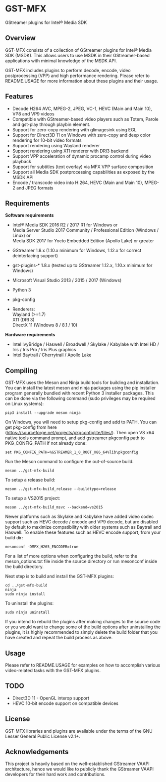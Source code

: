 GST-MFX
==============
GStreamer plugins for Intel&reg; Media SDK


Overview
--------
GST-MFX consists of a collection of GStreamer plugins for Intel&reg; Media SDK (MSDK).
This allows users to use MSDK in their GStreamer-based applications with minimal knowledge of 
the MSDK API.

GST-MFX includes plugins to perform decode, encode, video postprocessing (VPP)
and high performance rendering. Please refer to README.USAGE for more information about these
plugins and their usage.


Features
--------
 - Decode H264 AVC, MPEG-2, JPEG, VC-1, HEVC (Main and Main 10), VP8 and VP9 videos
 - Compatible with GStreamer-based video players such as Totem, Parole and gst-play
   through playbin element.
 - Support for zero-copy rendering with glimagesink using EGL
 - Support for Direct3D 11 on Windows with zero-copy and deep color rendering for 10-bit video formats
 - Support rendering using Wayland renderer
 - Support rendering using X11 renderer with DRI3 backend
 - Support VPP acceleration of dynamic procamp control during video playback
 - Support for subtitles (text overlay) via MFX VPP surface composition
 - Support all Media SDK postprocessing capabilities as exposed by the MSDK API
 - Encode / transcode video into H.264, HEVC (Main and Main 10), MPEG-2 and JPEG formats


Requirements
------------

**Software requirements**

  * Intel&reg; Media SDK 2016 R2 / 2017 R1 for Windows or  
    Media Server Studio 2017 Community / Professional Edition (Windows / Linux) or  
    Media SDK 2017 for Yocto Embedded Edition (Apollo Lake) or greater
  * GStreamer 1.8.x (1.10.x minimum for Windows, 1.12.x for correct deinterlacing support)
  * gst-plugins-* 1.8.x (tested up to GStreamer 1.12.x, 1.10.x minimum for Windows)
  * Microsoft Visual Studio 2013 / 2015 / 2017 (Windows)
  * Python 3
  * pkg-config
 
  * Renderers:  
    Wayland (>=1.7)  
    X11 (DRI 3)  
    DirectX 11 (Windows 8 / 8.1 / 10)

**Hardware requirements**

  * Intel IvyBridge / Haswell / Broadwell / Skylake / Kabylake with Intel HD / Iris / Iris Pro / Iris Plus graphics
  * Intel Baytrail / Cherrytrail / Apollo Lake


Compiling
---------
GST-MFX uses the Meson and Ninja build tools for building and installation.
You can install the latest meson and ninja packages using the pip installer program generally bundled with recent Python 3 installer packages.
This can be done via the following command (sudo privileges may be required on Linux systems):

	pip3 install --upgrade meson ninja

On Windows, you will need to setup pkg-config and add to PATH.
You can get pkg-config from here (https://sourceforge.net/projects/pkgconfiglite/files/).
Then open VS x64 native tools command prompt, and add gstreamer pkgconfig path to PKG_CONFIG_PATH if not already done:

	set PKG_CONFIG_PATH=%GSTREAMER_1_0_ROOT_X86_64%lib\pkgconfig

Run the Meson command to configure the out-of-source build.

	meson ../gst-mfx-build

To setup a release build:

	meson ../gst-mfx-build_release --buildtype=release
	
To setup a VS2015 project:

	meson ../gst-mfx-build_msvc --backend=vs2015
		
Newer platforms such as Skylake and Kabylake have added video codec support such as HEVC decode / encode and VP9 decode,
but are disabled by default to maximize compatibility with older systems such as Baytrail and Haswell.
To enable these features such as HEVC encode support, from your build dir:

	mesonconf -DMFX_H265_ENCODER=true

For a list of more options when configuring the build, refer to the meson_options.txt file inside the source directory or run mesonconf inside the build directory.

Next step is to build and install the GST-MFX plugins:

	cd ../gst-mfx-build
	ninja
	sudo ninja install

To uninstall the plugins:

	sudo ninja uninstall

If you intend to rebuild the plugins after making changes to the source code or you would
want to change some of the build options after uninstalling the plugins, it is highly recommended to
simply delete the build folder that you have created and repeat the build process as above.


Usage
-----
Please refer to README.USAGE for examples on how to accomplish various
video-related tasks with the GST-MFX plugins.


TODO
----
 - Direct3D 11 - OpenGL interop support
 - HEVC 10-bit encode support on compatible devices


License
-------
GST-MFX libraries and plugins are available under the
terms of the GNU Lesser General Public License v2.1+.


Acknowledgements
----------------
This project is heavily based on the well-established GStreamer VAAPI architecture, hence we would
like to publicly thank the GStreamer VAAPI developers for their hard work and contributions.

